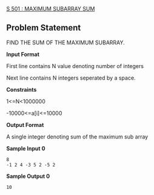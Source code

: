 [S 501 : MAXIMUM SUBARRAY SUM](https://www.hackerrank.com/contests/may-jun-2023-ccc-lbrce-coding-practice-open/challenges/maximum-subarray-sum-1)

**Problem Statement**
---
FIND THE SUM OF THE MAXIMUM SUBARRAY.

**Input Format**

First line contains N value denoting number of integers

Next line contains N integers seperated by a space.

**Constraints**

1<=N<1000000

-10000<=a[i]<=10000

**Output Format**

A single integer denoting sum of the maximum sub array

**Sample Input 0**

```
8
-1 2 4 -3 5 2 -5 2
```

**Sample Output 0**

```
10
```